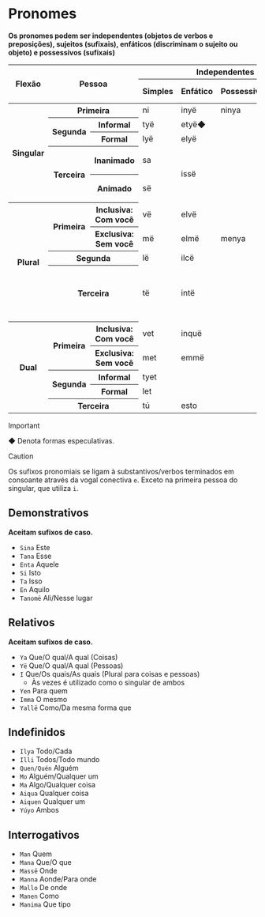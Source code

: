 # Pronomes

**Os pronomes podem ser independentes (objetos de verbos e preposições), sujeitos (sufixais), enfáticos (discriminam o sujeito ou objeto) e possessivos (sufixais)**

<table>
	<thead>
		<tr>
			<th rowspan="2">Flexão</th>
			<th colspan="2" rowspan="2">Pessoa</th>
			<th colspan="4">Independentes</th>
			<th colspan="4">Sufixais</th>
		</tr>
		<tr>
			<th>Simples</th>
			<th>Enfático</th>
			<th>Possessivo</th>
			<th>Reflexivo</th>
			<th>Nominativo</th>
			<th>Nom. Curto</th>
			<th>Acusativo</th>
			<th>Possessivo</th>
		</tr>
	</thead>
	<tr>
		<th rowspan="5">Singular</th>
		<th colspan="2">Primeira</th>
		<td>ni</td>
		<td>inyë</td>
		<td>ninya</td>
		<td>imni</td>
		<td>-nyë</td>
		<td>-n</td>
		<td rowspan="3"></td>
		<td>-nya</td>
	</tr>
	<tr>
		<th rowspan="2">Segunda</th>
		<th>Informal</th>
		<td>tyë</td>
		<td>etyë◆</td>
		<td rowspan="6"></td>
		<td>intyë</td>
		<td>-tyë</td>
		<td>-t</td>
		<td>-tya</td>
	</tr>
	<tr>
		<th>Formal</th>
		<td>lyë</td>
		<td>elyë</td>
		<td>imlë</td>
		<td>-lyë</td>
		<td>-l</td>
		<td>-lya</td>
	</tr>
	<tr>
		<th rowspan="2">Terceira</th>
		<th>Inanimado</th>
		<td>sa</td>
		<td rowspan="2">issë</td>
		<td>insa</td>
		<td rowspan="2">-ssë/-së</td>
		<td rowspan="2" colspan="2">-s</td>
		<td rowspan="2">
			<p>-rya</p>
			<p>-ya (contração)</p>		
		</td>
	</tr>
		<th>Animado</th>
		<td>së</td>
		<td>insë</td>
	<tr>
	</tr>
	<tr>
		<th rowspan="4">Plural</th>
		<th rowspan="2">Primeira</th>
		<th>Inclusiva: Com você</th>
		<td>vë</td>
		<td>elvë</td>
		<td>inwë</td>
		<td>-lvë</td>
		<td rowspan="9"></td>
		<td rowspan="3"></td>
		<td>-lva</td>
	</tr>
	<tr>
		<th>Exclusiva: Sem você</th>
		<td>më</td>
		<td>elmë</td>
		<td>menya</td>
		<td>immë</td>
		<td>-lmë</td>
		<td>-lma</td>
	</tr>
	<tr>
		<th colspan="2">Segunda</th>
		<td>lë</td>
		<td>ilcë</td>
		<td rowspan="7"></td>
		<td>indë</td>
		<td>-ldë</td>
		<td>-lda</td>
	</tr>
	<tr>
		<th colspan="2">Terceira</th>
		<td>të</td>
		<td>intë</td>
		<td>intë</td>
		<td>
			<p>-ntë</p>
			<p>-ltë (poético)</p>
		</td>
		<td>-t</td>
		<td>-nta/-lta</td>
	</tr>
	<tr>
		<th rowspan="5">Dual</th>
		<th rowspan="2">Primeira</th>
		<th>Inclusiva: Com você</th>
		<td>vet</td>
		<td>inquë</td>
		<td rowspan="5"></td>
		<td>-ngwë</td>
		<td rowspan="5"></td>
		<td>-ngwa</td>
	</tr>
	<tr>
		<th>Exclusiva: Sem você</th>
		<td>met</td>
		<td>emmë</td>
		<td>-mmë</td>
		<td>-mma</td>
	</tr>
	<tr>
		<th rowspan="2">Segunda</th>
		<th>Informal</th>
		<td>tyet</td>
		<td rowspan="2"></td>
		<td rowspan="2">-stë</td>
		<td rowspan="2">-sta</td>
	</tr>
	<tr>
		<th>Formal</th>
		<td>let</td>
	</tr>
	<tr>
		<th colspan="2">Terceira</th>
		<td>tú</td>
		<td>esto</td>
		<td>-ttë</td>
		<td>-twa</td>
	</tr>
</table>

> [!IMPORTANT]
> ◆ Denota formas especulativas.

> [!CAUTION]
> Os sufixos pronomiais se ligam à substantivos/verbos terminados em consoante através da vogal conectiva `e`. Exceto na primeira pessoa do singular, que utiliza `i`.

## Demonstrativos

**Aceitam sufixos de caso.**

-   `Sina` Este
-   `Tana` Esse
-   `Enta` Aquele
-   `Si` Isto
-   `Ta` Isso
-   `En` Aquilo
-   `Tanomë` Ali/Nesse lugar

## Relativos

**Aceitam sufixos de caso.**

-   `Ya` Que/O qual/A qual (Coisas)
-   `Yë` Que/O qual/A qual (Pessoas)
-   `I` Que/Os quais/As quais (Plural para coisas e pessoas)
    -   Às vezes é utilizado como o singular de ambos
-   `Yen` Para quem
-   `Imma` O mesmo
-   `Yallë` Como/Da mesma forma que

## Indefinidos

-   `Ilya` Todo/Cada
-   `Illi` Todos/Todo mundo
-   `Quen/Quén` Alguém
-   `Mo` Alguém/Qualquer um
-   `Ma` Algo/Qualquer coisa
-   `Aiqua` Qualquer coisa
-   `Aiquen` Qualquer um
-   `Yúyo` Ambos

## Interrogativos

-   `Man` Quem
-   `Mana` Que/O que
-   `Massë` Onde
-   `Manna` Aonde/Para onde
-   `Mallo` De onde
-   `Manen` Como
-   `Manima` Que tipo
